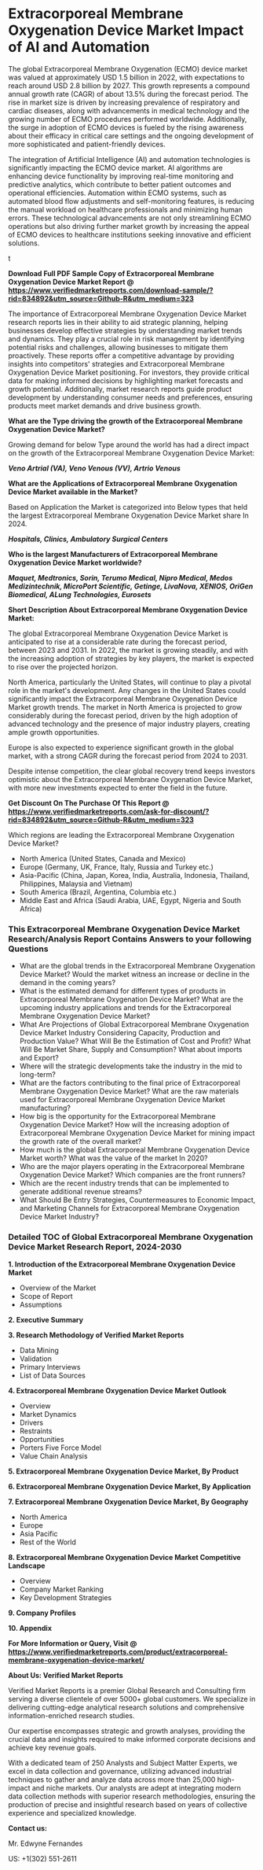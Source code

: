 <meta name="title" content="Global Extracorporeal Membrane Oxygenation Device Market Impact of AI and Automation"><meta name="description" content="The global Extracorporeal Membrane Oxygenation (ECMO) device market was valued at approximately USD 1.5 billion in 2022, with expectations to reach around USD 2.8 bill"><meta name="title" content="Extracorporeal Membrane Oxygenation Device Market Size, Share, Scope, Trends, Growth, Opportunities, Analysis, Forecast"><h1>Extracorporeal Membrane Oxygenation Device Market Impact of AI and Automation</h1><p>The global Extracorporeal Membrane Oxygenation (ECMO) device market was valued at approximately USD 1.5 billion in 2022, with expectations to reach around USD 2.8 billion by 2027. This growth represents a compound annual growth rate (CAGR) of about 13.5% during the forecast period. The rise in market size is driven by increasing prevalence of respiratory and cardiac diseases, along with advancements in medical technology and the growing number of ECMO procedures performed worldwide. Additionally, the surge in adoption of ECMO devices is fueled by the rising awareness about their efficacy in critical care settings and the ongoing development of more sophisticated and patient-friendly devices.</p><p>The integration of Artificial Intelligence (AI) and automation technologies is significantly impacting the ECMO device market. AI algorithms are enhancing device functionality by improving real-time monitoring and predictive analytics, which contribute to better patient outcomes and operational efficiencies. Automation within ECMO systems, such as automated blood flow adjustments and self-monitoring features, is reducing the manual workload on healthcare professionals and minimizing human errors. These technological advancements are not only streamlining ECMO operations but also driving further market growth by increasing the appeal of ECMO devices to healthcare institutions seeking innovative and efficient solutions.</p>t</p><p id="" class=""><strong>Download Full PDF Sample Copy of Extracorporeal Membrane Oxygenation Device Market Report @ <a href="https://www.verifiedmarketreports.com/download-sample/?rid=834892&utm_source=Github-R&utm_medium=323" target="_blank">https://www.verifiedmarketreports.com/download-sample/?rid=834892&utm_source=Github-R&utm_medium=323</a></strong></p><p>The importance of&nbsp;Extracorporeal Membrane Oxygenation Device Market research reports lies in their ability to aid strategic planning, helping businesses develop effective strategies by understanding market trends and dynamics. They play a crucial role in risk management by identifying potential risks and challenges, allowing businesses to mitigate them proactively. These reports offer a competitive advantage by providing insights into competitors' strategies and Extracorporeal Membrane Oxygenation Device Market positioning. For investors, they provide critical data for making informed decisions by highlighting market forecasts and growth potential. Additionally, market research reports guide product development by understanding consumer needs and preferences, ensuring products meet market demands and drive business growth.</p><p><strong>What are the&nbsp;Type driving the growth of the Extracorporeal Membrane Oxygenation Device Market?</strong></p><p id="" class="">Growing demand for below Type around the world has had a direct impact on the growth of the Extracorporeal Membrane Oxygenation Device Market:</p><em><strong>Veno Artrial (VA), Veno Venous (VV), Artrio Venous</strong></em></p><strong>What are the&nbsp;Applications&nbsp;of Extracorporeal Membrane Oxygenation Device Market available in the Market?</strong></p><p id="" class="">Based on Application the Market is categorized into Below types that held the largest Extracorporeal Membrane Oxygenation Device Market share In 2024.</p><em><strong>Hospitals, Clinics, Ambulatory Surgical Centers</strong></em></p><strong>Who is the largest Manufacturers of Extracorporeal Membrane Oxygenation Device Market worldwide?</strong></p><p><em><strong>Maquet, Medtronics, Sorin, Terumo Medical, Nipro Medical, Medos Medizintechnik, MicroPort Scientific, Getinge, LivaNova, XENIOS, OriGen Biomedical, ALung Technologies, Eurosets</strong></em></p><p id="" class=""><strong>Short Description About Extracorporeal Membrane Oxygenation Device Market:</strong></p><p>The global Extracorporeal Membrane Oxygenation Device Market is anticipated to rise at a considerable rate during the forecast period, between 2023 and 2031. In 2022, the market is growing steadily, and with the increasing adoption of strategies by key players, the market is expected to rise over the projected horizon.</p><p>North America, particularly the United States, will continue to play a pivotal role in the market's development. Any changes in the United States could significantly impact the Extracorporeal Membrane Oxygenation Device Market growth trends. The market in North America is projected to grow considerably during the forecast period, driven by the high adoption of advanced technology and the presence of major industry players, creating ample growth opportunities.</p><p>Europe is also expected to experience significant growth in the global market, with a strong CAGR during the forecast period from 2024 to 2031.</p><p>Despite intense competition, the clear global recovery trend keeps investors optimistic about the Extracorporeal Membrane Oxygenation Device Market, with more new investments expected to enter the field in the future.</p><p id="" class=""><strong>Get Discount On The Purchase Of This Report @ <a href="https://www.verifiedmarketreports.com/ask-for-discount/?rid=834892&utm_source=Github-R&utm_medium=323" target="_blank">https://www.verifiedmarketreports.com/ask-for-discount/?rid=834892&utm_source=Github-R&utm_medium=323</a></strong></p>Which regions are leading the Extracorporeal Membrane Oxygenation Device Market?</p><ul><li>North America (United States, Canada and Mexico)</li><li>Europe (Germany, UK, France, Italy, Russia and Turkey etc.)</li><li>Asia-Pacific (China, Japan, Korea, India, Australia, Indonesia, Thailand, Philippines, Malaysia and Vietnam)</li><li>South America (Brazil, Argentina, Columbia etc.)</li><li>Middle East and Africa (Saudi Arabia, UAE, Egypt, Nigeria and South Africa)</li></ul><h3 id="" class="">This Extracorporeal Membrane Oxygenation Device Market Research/Analysis Report Contains Answers to your following Questions</h3><ul><li>What are the global trends in the Extracorporeal Membrane Oxygenation Device Market? Would the market witness an increase or decline in the demand in the coming years?</li><li>What is the estimated demand for different types of products in Extracorporeal Membrane Oxygenation Device Market? What are the upcoming industry applications and trends for the Extracorporeal Membrane Oxygenation Device Market?</li><li>What Are Projections of Global Extracorporeal Membrane Oxygenation Device Market Industry Considering Capacity, Production and Production Value? What Will Be the Estimation of Cost and Profit? What Will Be Market Share, Supply and Consumption? What about imports and Export?</li><li>Where will the strategic developments take the industry in the mid to long-term?</li><li>What are the factors contributing to the final price of Extracorporeal Membrane Oxygenation Device Market? What are the raw materials used for Extracorporeal Membrane Oxygenation Device Market manufacturing?</li><li>How big is the opportunity for the Extracorporeal Membrane Oxygenation Device Market? How will the increasing adoption of Extracorporeal Membrane Oxygenation Device Market for mining impact the growth rate of the overall market?</li><li>How much is the global Extracorporeal Membrane Oxygenation Device Market worth? What was the value of the market In 2020?</li><li>Who are the major players operating in the Extracorporeal Membrane Oxygenation Device Market? Which companies are the front runners?</li><li>Which are the recent industry trends that can be implemented to generate additional revenue streams?</li><li>What Should Be Entry Strategies, Countermeasures to Economic Impact, and Marketing Channels for Extracorporeal Membrane Oxygenation Device Market Industry?</li></ul><h3 id="" class="">Detailed TOC of Global Extracorporeal Membrane Oxygenation Device Market Research Report, 2024-2030</h3><p id="" class=""><strong>1. Introduction of the Extracorporeal Membrane Oxygenation Device Market</strong></p><ul><li>Overview of the Market</li><li>Scope of Report</li><li>Assumptions</li></ul><p id="" class=""><strong>2. Executive Summary</strong></p><p id="" class=""><strong>3. Research Methodology of Verified Market Reports</strong></p><ul><li>Data Mining</li><li>Validation</li><li>Primary Interviews</li><li>List of Data Sources</li></ul><p id="" class=""><strong>4. Extracorporeal Membrane Oxygenation Device Market Outlook</strong></p><ul><li>Overview</li><li>Market Dynamics</li><li>Drivers</li><li>Restraints</li><li>Opportunities</li><li>Porters Five Force Model</li><li>Value Chain Analysis</li></ul><p id="" class=""><strong>5. Extracorporeal Membrane Oxygenation Device Market, By Product</strong></p><p id="" class=""><strong>6. Extracorporeal Membrane Oxygenation Device Market, By Application</strong></p><p id="" class=""><strong>7. Extracorporeal Membrane Oxygenation Device Market, By Geography</strong></p><ul><li>North America</li><li>Europe</li><li>Asia Pacific</li><li>Rest of the World</li></ul><p id="" class=""><strong>8. Extracorporeal Membrane Oxygenation Device Market Competitive Landscape</strong></p><ul><li>Overview</li><li>Company Market Ranking</li><li>Key Development Strategies</li></ul><p id="" class=""><strong>9. Company Profiles</strong></p><p id="" class=""><strong>10. Appendix</strong></p><p id="" class=""><strong>For More Information or Query, Visit @ <a href="https://www.verifiedmarketreports.com/product/extracorporeal-membrane-oxygenation-device-market/" target="_blank">https://www.verifiedmarketreports.com/product/extracorporeal-membrane-oxygenation-device-market/</a></strong></p><p id="" class=""><strong>About Us: Verified Market Reports</strong></p><p id="" class="">Verified Market Reports is a premier Global Research and Consulting firm serving a diverse clientele of over 5000+ global customers. We specialize in delivering cutting-edge analytical research solutions and comprehensive information-enriched research studies.</p><p id="" class="">Our expertise encompasses strategic and growth analyses, providing the crucial data and insights required to make informed corporate decisions and achieve key revenue goals.</p><p id="" class="">With a dedicated team of 250 Analysts and Subject Matter Experts, we excel in data collection and governance, utilizing advanced industrial techniques to gather and analyze data across more than 25,000 high-impact and niche markets. Our analysts are adept at integrating modern data collection methods with superior research methodologies, ensuring the production of precise and insightful research based on years of collective experience and specialized knowledge.</p><p id="" class=""><strong>Contact us:</strong></p><p id="" class="">Mr. Edwyne Fernandes</p><p id="" class="">US: +1(302) 551-2611</p>